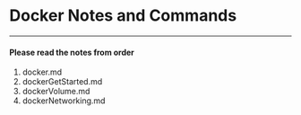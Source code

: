 # Docker Notes and Commands
---
#### Please read the notes from order
1. docker.md
2. dockerGetStarted.md
3. dockerVolume.md
4. dockerNetworking.md
